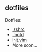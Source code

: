 dotfiles
--------

Dotfiles:

- [.zshrc](https://gist.github.com/mrusme/6575df0a152653ed0ebaec3501e19d2d)
- [.motd](.motd)
- [init.vim](init.vim)
- More soon...

